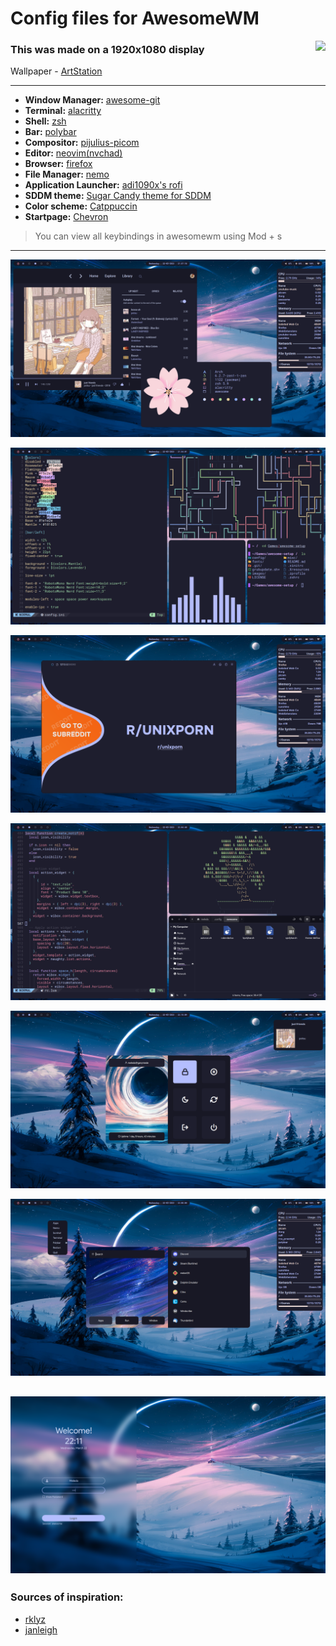 # Config files for AwesomeWM

<img src="https://img.shields.io/github/stars/MeledoJames/awesome-setup?color=b4befe&labelColor=1e1e2e&style=for-the-badge" align="right" />

### This was made on a 1920x1080 display 

Wallpaper - [ArtStation](https://www.artstation.com/artwork/4Xa124)

---

- **Window Manager:** [awesome-git](https://github.com/awesomeWM/awesome)
- **Terminal:** [alacritty](https://github.com/alacritty/alacritty)
- **Shell:** [zsh](https://www.zsh.org/)
- **Bar:** [polybar](https://github.com/polybar/polybar)
- **Compositor:** [pijulius-picom](github.com/pijulius/picom)
- **Editor:** [neovim(nvchad)](https://github.com/NvChad/NvChad)
- **Browser:** [firefox](https://www.mozilla.org/en-US/firefox)
- **File Manager:** [nemo](https://github.com/linuxmint/nemo)
- **Application Launcher:** [adi1090x's rofi](https://github.com/adi1090x/rofi)
- **SDDM theme:** [Sugar Candy theme for SDDM](https://www.opendesktop.org/p/1312658/)
- **Color scheme:** [Catppuccin](https://github.com/catppuccin/catppuccin)
- **Startpage:** [Chevron](https://github.com/kholmogorov27/chevron)

> You can view all keybindings in awesomewm using Mod + s

---

![a](/images/1.png?raw=true)

![b](/images/2.png?raw=true)

![c](/images/3.png?raw=true)

![d](/images/4.png?raw=true)

![e](/images/5.png?raw=true)

![f](/images/6.png?raw=true)

![g](/images/7.png?raw=true)
---

### Sources of inspiration:

- [rklyz](https://github.com/rklyz/MyRice)
- [janleigh](https://github.com/janleigh/dotfiles)
